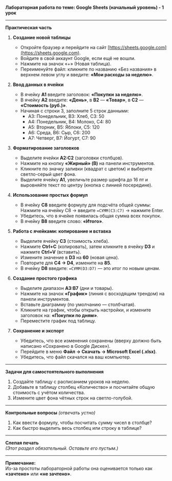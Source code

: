 **Лабораторная работа по теме: Google Sheets (начальный уровень) - 1 урок**

---

**Практическая часть**

1. **Создание новой таблицы**  
   - Откройте браузер и перейдите на сайт [https://sheets.google.com](https://sheets.google.com).  
   - Войдите в свой аккаунт Google, если ещё не вошли.  
   - Нажмите на значок «+» (Новая таблица).  
   - Переименуйте файл: кликните по названию «Без названия» в верхнем левом углу и введите: **«Мои расходы за неделю»**.

2. **Ввод данных в ячейки**  
   - В ячейку **A1** введите заголовок: **«Покупки за неделю»**.  
   - В ячейку **A2** введите: **«День»**, в **B2** — **«Товар»**, в **C2** — **«Стоимость (руб.)»**.  
   - Начиная с строки 3, заполните 5 строк данными:  
     - A3: Понедельник, B3: Хлеб, C3: 50  
     - A4: Понедельник, B4: Молоко, C4: 80  
     - A5: Вторник, B5: Яблоки, C5: 120  
     - A6: Среда, B6: Сыр, C6: 200  
     - A7: Четверг, B7: Йогурт, C7: 90  

3. **Форматирование заголовков**  
   - Выделите ячейки **A2:C2** (заголовки столбцов).  
   - Нажмите на кнопку **«Жирный» (B)** на панели инструментов.  
   - Кликните по значку заливки (квадрат с цветом) и выберите светло-серый цвет фона.  
   - Выделите ячейку **A1**, увеличьте размер шрифта до 16 пт и выровняйте текст по центру (кнопка с линией посередине).

4. **Использование простых формул**  
   - В ячейку **C8** введите формулу для подсчёта общей суммы:  
     Нажмите на ячейку C8 → введите `=СУММ(C3:C7)` → нажмите Enter.  
   - Убедитесь, что в ячейке появилась общая сумма всех покупок.  
   - В ячейку **B8** введите слово: **«Итого»**.

5. **Работа с ячейками: копирование и вставка**  
   - Выделите ячейку **C3** (стоимость хлеба).  
   - Нажмите **Ctrl+C** (копировать), затем кликните в ячейку **D3** и нажмите **Ctrl+V** (вставить).  
   - Измените значение в **D3** на **60** (новая цена).  
   - Повторите для **C4 → D4**, измените на **85**.  
   - В ячейку **D8** введите: `=СУММ(D3:D7)` — это итог по новым ценам.

6. **Создание простого графика**  
   - Выделите диапазон **A3:B7** (дни и товары).  
   - Нажмите на значок **«График»** (линия с восходящим трендом) на панели инструментов.  
   - Вставьте диаграмму (по умолчанию — столбчатая).  
   - Кликните на график, чтобы открыть настройки, и измените заголовок на: **«Покупки по дням»**.  
   - Переместите график под таблицу.

7. **Сохранение и экспорт**  
   - Убедитесь, что все изменения сохранены (вверху должно быть написано «Сохранено в Google Диске»).  
   - Перейдите в меню **Файл → Скачать → Microsoft Excel (.xlsx)**.  
   - Убедитесь, что файл скачался на ваш компьютер.

---

**Задачи для самостоятельного выполнения**

1. Создайте таблицу с расписанием уроков на неделю.  
2. Добавьте в таблицу столбец «Количество» и посчитайте общую стоимость с учётом количества.  
3. Измените цвет фона чётных строк на светло-голубой.

---

**Контрольные вопросы** *(отвечать устно)*

1. Как ввести формулу, чтобы посчитать сумму чисел в столбце?  
2. Как быстро выделить весь столбец или строку в таблице?

---

**Слепая печать**  
*(Этот раздел обязательный. Оставьте его пустым.)*

---

**Примечание:**  
Из-за простоты лабораторной работы она оценивается только как **«зачтено»** или **«не зачтено»**.
